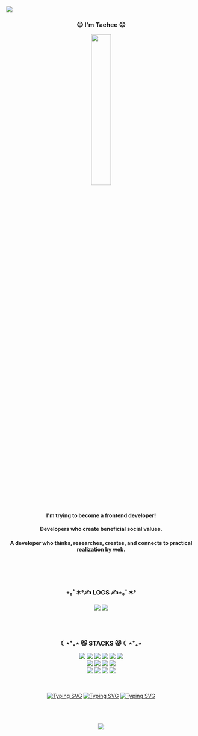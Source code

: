 <!-- ![header](https://capsule-render.vercel.app/api?type=wave&color=auto&height=300&section=header&text=capsule%20render&fontSize=90) -->
<!-- ![header](https://capsule-render.vercel.app/api?type=slice&color=gradient&height=200&section=header&text=Hi%20There&fontSize=50) -->
  <img src="https://capsule-render.vercel.app/api?type=waving&color=gradient&height=180&section=header&text=Hello%20EveryOne😊&fontSize=36&animation=fadeIn&fontAlignY=36&fontColor=ffffff"/>

<div align="center">
  
### 😊 I'm Taehee 😊
  <img src="https://user-images.githubusercontent.com/113709273/213805686-240fe62b-b117-4dcd-b138-5316bf76aa28.gif" width="32%" height="32%">
<!-- </br>   -->
  
  
#### I'm trying to become a frontend developer!
#### Developers who create beneficial social values.
#### A developer who thinks, researches, creates, and connects to practical realization by web.
  
  </br>
  

<!-- ![SX5S](https://user-images.githubusercontent.com/113709273/213805686-240fe62b-b117-4dcd-b138-5316bf76aa28.gif) -->

<!-- <img src="https://user-images.githubusercontent.com/113709273/213805686-240fe62b-b117-4dcd-b138-5316bf76aa28.gif" width="40%" height="40%"> -->
</br>
  </br>
  
  <div align=center><h3>⋆｡ﾟ✶°✍  LOGS  ✍⋆｡ﾟ✶°</h3></div>
 
  <a href="https://taehi-dev.tistory.com/">
  <img src="https://img.shields.io/badge/MY BLOG-A9225C.svg?style=for-the-badge&logo=Tistory&logoColor=white"></a>
   <a href="https://www.instagram.com/tae_hi/">
  <img src="https://img.shields.io/badge/Instagram-%23E4405F.svg?style=for-the-badge&logo=Instagram&logoColor=white"></a>
<!--   티스토리로 뱃지 변경하고 gmail 추가 하기 🟨 -->

  <div align=center> 
  
  </div>
  </br>  
  </br>
  </br>
  
<div align=center><h3>☾⋆⁺₊⋆ 😾  STACKS  😾 ☾⋆⁺₊⋆</h3></div>

<div align=center> 
<!--   <img src="https://img.shields.io/badge/java-007396?style=for-the-badge&logo=java&logoColor=white">  -->
<!--   <img src="https://img.shields.io/badge/c++-00599C?style=for-the-badge&logo=c%2B%2B&logoColor=white"> -->
<!--   <img src="https://img.shields.io/badge/python-3776AB?style=for-the-badge&logo=python&logoColor=white">  -->
<!--   <br> -->
  
  <img src="https://img.shields.io/badge/html5-E34F26?style=for-the-badge&logo=html5&logoColor=white"> 
  <img src="https://img.shields.io/badge/css-1572B6?style=for-the-badge&logo=css3&logoColor=white"> 
    <img src="https://img.shields.io/badge/SASS-hotpink.svg?style=for-the-badge&logo=SASS&logoColor=white">
  <img src="https://img.shields.io/badge/javascript-F7DF1E?style=for-the-badge&logo=javascript&logoColor=black"> 
    <img src="https://img.shields.io/badge/react-61DAFB?style=for-the-badge&logo=react&logoColor=black">
  <img src="https://img.shields.io/badge/Visual%20Studio%20Code-0078d7.svg?style=for-the-badge&logo=visual-studio-code&logoColor=white">
  
  </br>
  <img src="https://img.shields.io/badge/jquery-0769AD?style=for-the-badge&logo=jquery&logoColor=white">
    <img src="https://img.shields.io/badge/fontawesome-339AF0?style=for-the-badge&logo=fontawesome&logoColor=white">
  <img src="https://img.shields.io/badge/firebase-FFCA28?style=for-the-badge&logo=firebase&logoColor=white">
    <img src="https://img.shields.io/badge/bootstrap-7952B3?style=for-the-badge&logo=bootstrap&logoColor=white">
  </br>
  <img src="https://img.shields.io/badge/github-181717?style=for-the-badge&logo=github&logoColor=white">
  <img src="https://img.shields.io/badge/git-F05032?style=for-the-badge&logo=git&logoColor=white">
  <img src="https://img.shields.io/badge/Notion-%23000000.svg?style=for-the-badge&logo=notion&logoColor=white">
<img src="https://img.shields.io/badge/Discord-%235865F2.svg?style=for-the-badge&logo=discord&logoColor=white">

  
  
<!--   <img src="https://img.shields.io/badge/oracle-F80000?style=for-the-badge&logo=oracle&logoColor=white">  -->
<!--   <img src="https://img.shields.io/badge/mysql-4479A1?style=for-the-badge&logo=mysql&logoColor=white">  -->
<!--   <img src="https://img.shields.io/badge/mariaDB-003545?style=for-the-badge&logo=mariaDB&logoColor=white">  -->
<!--   <img src="https://img.shields.io/badge/mongoDB-47A248?style=for-the-badge&logo=MongoDB&logoColor=white"> -->

<!--   <br> -->
  

<!--   <img src="https://img.shields.io/badge/vue.js-4FC08D?style=for-the-badge&logo=vue.js&logoColor=white">  -->
<!--   <img src="https://img.shields.io/badge/angular.js-DD0031?style=for-the-badge&logo=angularjs&logoColor=white"> -->
<!--   <img src="https://img.shields.io/badge/node.js-339933?style=for-the-badge&logo=Node.js&logoColor=white"> -->
<!--   <br> -->
  
<!--   <img src="https://img.shields.io/badge/spring-6DB33F?style=for-the-badge&logo=spring&logoColor=white">  -->
<!--   <img src="https://img.shields.io/badge/express-000000?style=for-the-badge&logo=express&logoColor=white"> -->
<!--   <img src="https://img.shields.io/badge/django-092E20?style=for-the-badge&logo=django&logoColor=white"> -->
<!--   <img src="https://img.shields.io/badge/flask-000000?style=for-the-badge&logo=flask&logoColor=white"> -->
<!--   <img src="https://img.shields.io/badge/flutter-02569B?style=for-the-badge&logo=flutter&logoColor=white"> -->
  

<!--   <br> -->

<!--   <img src="https://img.shields.io/badge/linux-FCC624?style=for-the-badge&logo=linux&logoColor=black">  -->
<!--   <img src="https://img.shields.io/badge/amazonaws-232F3E?style=for-the-badge&logo=amazonaws&logoColor=white">  -->
<!--   <img src="https://img.shields.io/badge/apache tomcat-F8DC75?style=for-the-badge&logo=apachetomcat&logoColor=white"> -->
<!--   <br> -->
  </br>
  </br>
  </br>


[![Typing SVG](https://readme-typing-svg.demolab.com/?lines=First+line+of+text;Second+line+of+text)](https://git.io/typing-svg)
[![Typing SVG](https://readme-typing-svg.herokuapp.com/?color=f0f6fc&lines=Hello+World🐯🤖&font=Redressed&size=40)](https://git.io/typing-svg)
[![Typing SVG](https://readme-typing-svg.herokuapp.com/?color=f0f6fc&lines=Thank+you&font=Redressed&size=40)](https://git.io/typing-svg)



</br>
</br>
</br>
<a href="https://hits.seeyoufarm.com"><img src="https://hits.seeyoufarm.com/api/count/incr/badge.svg?url=https%3A%2F%2Fgithub.com%2Ftaeheehi&count_bg=%23090DD1&title_bg=%23DF0A0A&icon=github.svg&icon_color=%23E7E7E7&title=hits&edge_flat=true"/></a>


</div>
  <!--
**taeheehi/taeheehi** is a ✨ _special_ ✨ repository because its `README.md` (this file) appears on your GitHub profile.

Here are some ideas to get you started:

- 🔭 I’m currently working on ...
- 🌱 I’m currently learning ...
- 👯 I’m looking to collaborate on ...
- 🤔 I’m looking for help with ...
- 💬 Ask me about 
- 📫 How to reach me: ...
- 😄 Pronouns: ...
- ⚡ Fun fact: ...
-->
